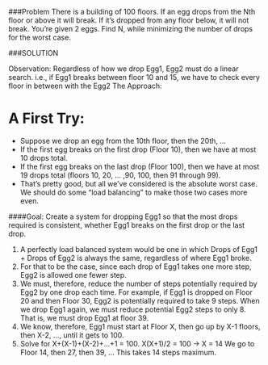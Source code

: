 ###Problem
There is a building of 100 floors. If an egg drops from the Nth floor or above it will break. If it’s dropped from any floor below, it will not break. You’re given 2 eggs. Find N, while minimizing the number of drops for the worst case.

###SOLUTION

Observation: Regardless of how we drop Egg1, Egg2 must do a linear search. i.e., if Egg1 breaks between floor 10 and 15, we have to check every floor in between with the Egg2
The Approach:

# A First Try: 
- Suppose we drop an egg from the 10th floor, then the 20th, …
- If the first egg breaks on the first drop (Floor 10), then we have at most 10 drops total.
- If the first egg breaks on the last drop (Floor 100), then we have at most 19 drops total (floors 10, 20, ... ,90, 100, then 91 through 99).
- That’s pretty good, but all we’ve considered is the absolute worst case. We should do some “load balancing” to make those two cases more even.

####Goal:
Create a system for dropping Egg1 so that the most drops required is consistent, whether Egg1 breaks on the first drop or the last drop.
1. A perfectly load balanced system would be one in which Drops of Egg1 + Drops of Egg2 is always the same, regardless of where Egg1 broke.
2. For that to be the case, since each drop of Egg1 takes one more step, Egg2 is allowed one fewer step.
3. We must, therefore, reduce the number of steps potentially required by Egg2 by one drop each time. For example, if Egg1 is dropped on Floor 20 and then Floor 30, Egg2 is potentially required to take 9 steps. When we drop Egg1 again, we must reduce potential Egg2 steps to only 8. That is, we must drop Egg1 at floor 39.
4. We know, therefore, Egg1 must start at Floor X, then go up by X-1 floors, then X-2, …, until it gets to 100.
5. Solve for X+(X-1)+(X-2)+…+1 = 100. X(X+1)/2 = 100 -> X = 14
We go to Floor 14, then 27, then 39, … This takes 14 steps maximum.